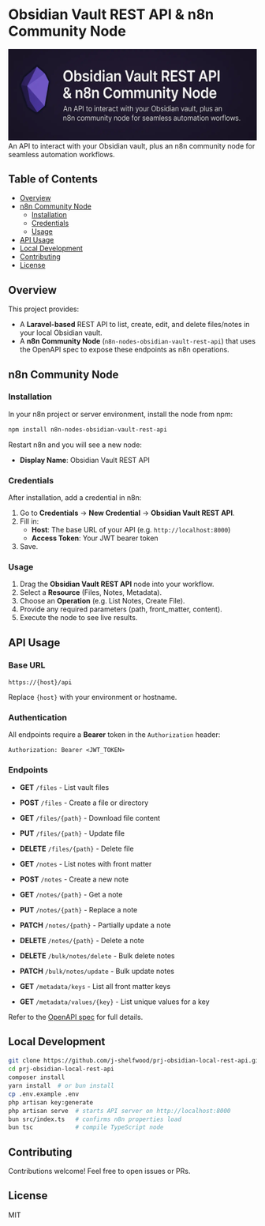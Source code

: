 # Obsidian Vault REST API & n8n Community Node

![Package Banner](./Banner.webp)
An API to interact with your Obsidian vault, plus an n8n community node for seamless automation workflows.

## Table of Contents

-   [Overview](#overview)
-   [n8n Community Node](#n8n-community-node)
    -   [Installation](#installation)
    -   [Credentials](#credentials)
    -   [Usage](#usage)
-   [API Usage](#api-usage)
-   [Local Development](#local-development)
-   [Contributing](#contributing)
-   [License](#license)

## Overview

This project provides:

-   A **Laravel-based** REST API to list, create, edit, and delete files/notes in your local Obsidian vault.
-   A **n8n Community Node** (`n8n-nodes-obsidian-vault-rest-api`) that uses the OpenAPI spec to expose these endpoints as n8n operations.

## n8n Community Node

### Installation

In your n8n project or server environment, install the node from npm:

```bash
npm install n8n-nodes-obsidian-vault-rest-api
```

Restart n8n and you will see a new node:

-   **Display Name**: Obsidian Vault REST API

### Credentials

After installation, add a credential in n8n:

1. Go to **Credentials** → **New Credential** → **Obsidian Vault REST API**.
2. Fill in:
    - **Host**: The base URL of your API (e.g. `http://localhost:8000`)
    - **Access Token**: Your JWT bearer token
3. Save.

### Usage

1. Drag the **Obsidian Vault REST API** node into your workflow.
2. Select a **Resource** (Files, Notes, Metadata).
3. Choose an **Operation** (e.g. List Notes, Create File).
4. Provide any required parameters (path, front_matter, content).
5. Execute the node to see live results.

## API Usage

### Base URL

```
https://{host}/api
```

Replace `{host}` with your environment or hostname.

### Authentication

All endpoints require a **Bearer** token in the `Authorization` header:

```
Authorization: Bearer <JWT_TOKEN>
```

### Endpoints

-   **GET** `/files` - List vault files
-   **POST** `/files` - Create a file or directory
-   **GET** `/files/{path}` - Download file content
-   **PUT** `/files/{path}` - Update file
-   **DELETE** `/files/{path}` - Delete file

-   **GET** `/notes` - List notes with front matter
-   **POST** `/notes` - Create a new note
-   **GET** `/notes/{path}` - Get a note
-   **PUT** `/notes/{path}` - Replace a note
-   **PATCH** `/notes/{path}` - Partially update a note
-   **DELETE** `/notes/{path}` - Delete a note
-   **DELETE** `/bulk/notes/delete` - Bulk delete notes
-   **PATCH** `/bulk/notes/update` - Bulk update notes

-   **GET** `/metadata/keys` - List all front matter keys
-   **GET** `/metadata/values/{key}` - List unique values for a key

Refer to the [OpenAPI spec](openapi.yaml) for full details.

## Local Development

```bash
git clone https://github.com/j-shelfwood/prj-obsidian-local-rest-api.git
cd prj-obsidian-local-rest-api
composer install
yarn install  # or bun install
cp .env.example .env
php artisan key:generate
php artisan serve  # starts API server on http://localhost:8000
bun src/index.ts   # confirms n8n properties load
bun tsc            # compile TypeScript node
```

## Contributing

Contributions welcome! Feel free to open issues or PRs.

## License

MIT
